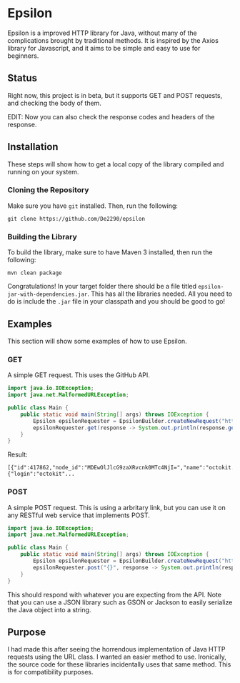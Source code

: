 # Epsilon
Epsilon is a improved HTTP library for Java, without many of the complications brought by traditional methods.
It is inspired by the Axios library for Javascript, and it aims to be simple and easy to use for beginners.

## Status
Right now, this project is in beta, but it supports GET and POST requests, and checking the body of them.


EDIT: Now you can also check the response codes and headers of the response.

## Installation
These steps will show how to get a local copy of the library compiled and running on your system.

### Cloning the Repository
Make sure you have `git` installed. Then, run the following:

```
git clone https://github.com/De2290/epsilon
```

### Building the Library
To build the library, make sure to have Maven 3 installed, then run the following:

```
mvn clean package
```

Congratulations! In your target folder there should be a file titled `epsilon-jar-with-dependencies.jar`. This has all the libraries needed.
All you need to do is include the `.jar` file in your classpath and you should be good to go!


## Examples
This section will show some examples of how to use Epsilon.

### GET
A simple GET request. This uses the GitHub API.

```Java
import java.io.IOException;
import java.net.MalformedURLException;

public class Main {
    public static void main(String[] args) throws IOException {
        Epsilon epsilonRequester = EpsilonBuilder.createNewRequest("https://api.github.com/orgs/octokit/repos");
        epsilonRequester.get(response -> System.out.println(response.getResp()));
    }
}

```

Result:

```
[{"id":417862,"node_id":"MDEwOlJlcG9zaXRvcnk0MTc4NjI=","name":"octokit.rb","full_name":"octokit/octokit.rb","private":false,"owner":{"login":"octokit"...
```

### POST
A simple POST request. This is using a arbritary link, but you can use it on any RESTful web service that implements POST.

```Java
import java.io.IOException;
import java.net.MalformedURLException;

public class Main {
    public static void main(String[] args) throws IOException {
        Epsilon epsilonRequester = EpsilonBuilder.createNewRequest("https://your-url-here.com/api/addUser");
        epsilonRequester.post("{}", response -> System.out.println(response.getResp()));
    }
}

```

This should respond with whatever you are expecting from the API. Note that you can use a JSON library such as GSON or Jackson to easily serialize the Java object into a string.
## Purpose
I had made this after seeing the horrendous implementation of Java HTTP requests using the URL class. I wanted an easier method to use.
Ironically, the source code for these libraries incidentally uses that same method. This is for compatibility purposes.

